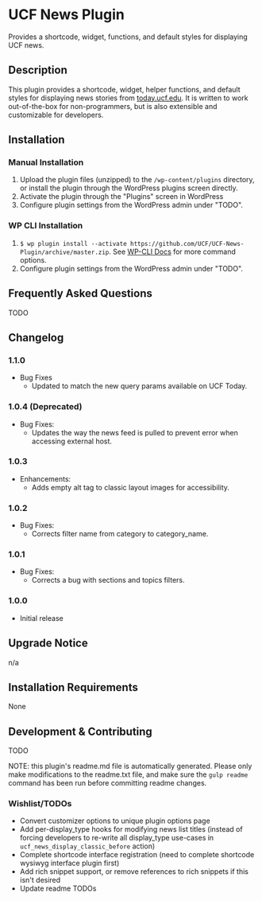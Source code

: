 # UCF News Plugin #

Provides a shortcode, widget, functions, and default styles for displaying UCF news.


## Description ##

This plugin provides a shortcode, widget, helper functions, and default styles for displaying news stories from [today.ucf.edu](https://today.ucf.edu).  It is written to work out-of-the-box for non-programmers, but is also extensible and customizable for developers.


## Installation ##

### Manual Installation ###
1. Upload the plugin files (unzipped) to the `/wp-content/plugins` directory, or install the plugin through the WordPress plugins screen directly.
2. Activate the plugin through the "Plugins" screen in WordPress
3. Configure plugin settings from the WordPress admin under "TODO".

### WP CLI Installation ###
1. `$ wp plugin install --activate https://github.com/UCF/UCF-News-Plugin/archive/master.zip`.  See [WP-CLI Docs](http://wp-cli.org/commands/plugin/install/) for more command options.
2. Configure plugin settings from the WordPress admin under "TODO".


## Frequently Asked Questions ##

TODO



## Changelog ##

### 1.1.0 ###

* Bug Fixes
    * Updated to match the new query params available on UCF Today.

### 1.0.4 (Deprecated) ###

* Bug Fixes:
  * Updates the way the news feed is pulled to prevent error when accessing external host.

### 1.0.3 ###

* Enhancements: 
  * Adds empty alt tag to classic layout images for accessibility.

### 1.0.2 ###

* Bug Fixes:
  * Corrects filter name from category to category_name.

### 1.0.1 ###

* Bug Fixes:
  * Corrects a bug with sections and topics filters.

### 1.0.0 ###
* Initial release


## Upgrade Notice ##

n/a


## Installation Requirements ##

None


## Development & Contributing ##

TODO

NOTE: this plugin's readme.md file is automatically generated.  Please only make modifications to the readme.txt file, and make sure the `gulp readme` command has been run before committing readme changes.

### Wishlist/TODOs ###
* Convert customizer options to unique plugin options page
* Add per-display_type hooks for modifying news list titles (instead of forcing developers to re-write all display_type use-cases in `ucf_news_display_classic_before` action)
* Complete shortcode interface registration (need to complete shortcode wysiwyg interface plugin first)
* Add rich snippet support, or remove references to rich snippets if this isn't desired
* Update readme TODOs
